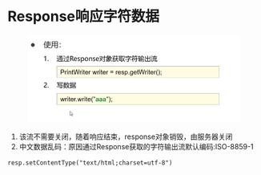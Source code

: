 # Response响应字符数据

<figure><img src="../.gitbook/assets/image (3) (1) (3).png" alt=""><figcaption></figcaption></figure>

1. 该流不需要关闭，随着响应结束，response对象销毁，由服务器关闭
2. 中文数据乱码：原因通过Response获取的字符输出流默认编码:ISO-8859-1

```
resp.setContentType("text/html;charset=utf-8")
```
